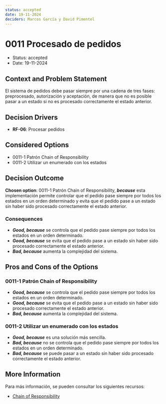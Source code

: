 ```yaml
---
status: accepted
date: 19-11-2024
deciders: Marcos García y David Pimentel
---
```


# 0011 Procesado de pedidos

* Status: accepted
* Date: 19-11-2024

## Context and Problem Statement

El sistema de pedidos debe pasar siempre por una cadena de tres fases: preprocesado, autorización y aceptación, de manera que no es posible pasar a un estado si no es procesado correctamente el estado anterior. 

## Decision Drivers

* **RF-06**: Procesar pedidos

## Considered Options

* 0011-1 Patrón Chain of Responsibility
* 0011-2 Utilizar un enumerado con los estados

## Decision Outcome

**Chosen option**: 0011-1 Patrón Chain of Responsibility, ***because*** esta implementación permite controlar que el pedido pase siempre por todos los estados en un orden determinado y evita que el pedido pase a un estado sin haber sido procesado correctamente el estado anterior.

### Consequences

* ***Good, because*** se controla que el pedido pase siempre por todos los estados en un orden determinado.
* ***Good, because*** se evita que el pedido pase a un estado sin haber sido procesado correctamente el estado anterior.
* ***Bad, because*** aumenta la complejidad del sistema.

## Pros and Cons of the Options

### 0011-1 Patrón Chain of Responsibility

* ***Good, because*** se controla que el pedido pase siempre por todos los estados en un orden determinado.
* ***Good, because*** se evita que el pedido pase a un estado sin haber sido procesado correctamente el estado anterior.
* ***Bad, because*** aumenta la complejidad del sistema.

### 0011-2 Utilizar un enumerado con los estados

* ***Good, because*** es una solución más sencilla.
* ***Bad, because*** no se controla que el pedido pase siempre por todos los estados en un orden determinado.
* ***Bad, because*** se puede pasar a un estado sin haber sido procesado correctamente el estado anterior.

## More Information

Para más información, se pueden consultar los siguientes recursos:

* [Chain of Responsibility](https://refactoring.guru/design-patterns/chain-of-responsibility)